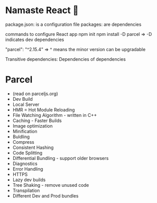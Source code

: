 # Namaste React 🚀
package.json: is a configuration file
packages: are dependencies

commands to configure React app
npm init
npm install -D parcel  => -D indicates dev dependencies

"parcel": "^2.15.4"  => ^ means the minor version can be upgradable  

Transitive dependencies: Dependencies of dependencies

# Parcel 
- (read on parceljs.org)
- Dev Build
- Local Server
- HMR = Hot Module Reloading
- File Watching Algorithm - written in C++
- Caching - Faster Builds
- Image optimization
- Minification
- Buldling
- Compress 
- Consistent Hashing
- Code Splitting
- Differential Bundling - support older browsers
- Diagnostics
- Error Handling
- HTTPS
- Lazy dev builds
- Tree Shaking - remove unused code
- Transpilation
- Different Dev and Prod bundles
